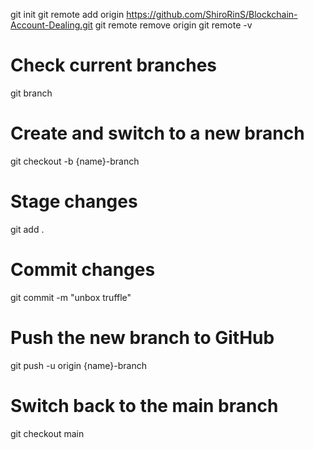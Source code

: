 git init
git remote add origin https://github.com/ShiroRinS/Blockchain-Account-Dealing.git
git remote remove origin
git remote -v

# Check current branches 

git branch

# Create and switch to a new branch
git checkout -b {name}-branch

# Stage changes
git add .

# Commit changes
git commit -m "unbox truffle"

# Push the new branch to GitHub
git push -u origin {name}-branch

# Switch back to the main branch
git checkout main